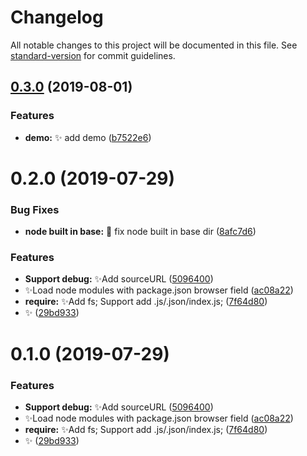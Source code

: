 # Changelog

All notable changes to this project will be documented in this file. See [standard-version](https://github.com/conventional-changelog/standard-version) for commit guidelines.

## [0.3.0](https://github.com/vivaxy/NiB/compare/v0.2.0...v0.3.0) (2019-08-01)


### Features

* **demo:** :sparkles: add demo ([b7522e6](https://github.com/vivaxy/NiB/commit/b7522e6))



<a name="0.2.0"></a>
# 0.2.0 (2019-07-29)


### Bug Fixes

* **node built in base:** :bug: fix node built in base dir ([8afc7d6](https://github.com/vivaxy/NiB/commit/8afc7d6))


### Features

* **Support debug:** :sparkles:Add sourceURL ([5096400](https://github.com/vivaxy/NiB/commit/5096400))
* :sparkles:Load node modules with package.json browser field ([ac08a22](https://github.com/vivaxy/NiB/commit/ac08a22))
* **require:** :sparkles:Add fs; Support add .js/.json/index.js; ([7f64d80](https://github.com/vivaxy/NiB/commit/7f64d80))
* :sparkles: ([29bd933](https://github.com/vivaxy/NiB/commit/29bd933))



<a name="0.1.0"></a>
# 0.1.0 (2019-07-29)


### Features

* **Support debug:** :sparkles:Add sourceURL ([5096400](https://github.com/vivaxy/NiB/commit/5096400))
* :sparkles:Load node modules with package.json browser field ([ac08a22](https://github.com/vivaxy/NiB/commit/ac08a22))
* **require:** :sparkles:Add fs; Support add .js/.json/index.js; ([7f64d80](https://github.com/vivaxy/NiB/commit/7f64d80))
* :sparkles: ([29bd933](https://github.com/vivaxy/NiB/commit/29bd933))
